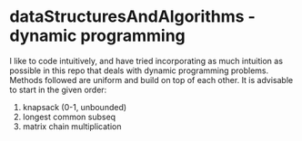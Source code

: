 # dataStructuresAndAlgorithms - dynamic programming
I like to code intuitively, and have tried incorporating as much intuition as possible in this repo that deals with dynamic programming problems. Methods followed are uniform and build on top of each other. 
It is advisable to start in the given order:
1. knapsack (0-1, unbounded)
2. longest common subseq
3. matrix chain multiplication
